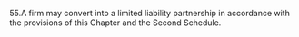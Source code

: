 55.A firm may convert into a limited liability partnership in accordance with the provisions of this Chapter and the Second Schedule.
